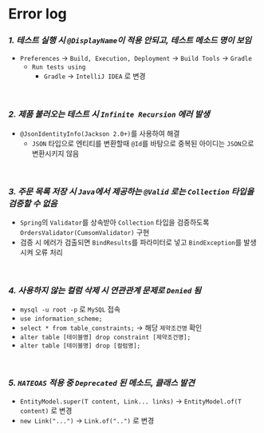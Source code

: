 # Error log

### **_1. 테스트 실행 시 `@DisplayName`이 적용 안되고, 테스트 메소드 명이 보임_**
  - `Preferences` -> `Build, Execution, Deployment` -> `Build Tools` -> `Gradle`
    - `Run tests using`
      - `Gradle` -> `IntelliJ IDEA` 로 변경

<br>

### **_2. 제품 불러오는 테스트 시 `Infinite Recursion` 에러 발생_**
  - `@JsonIdentityInfo(Jackson 2.0+)`를 사용하여 해결
    - `JSON` 타입으로 엔티티를 변환할때 `@Id`를 바탕으로 중복된 아이디는 `JSON`으로 변환시키지 않음 

<br>

### **_3. 주문 목록 저장 시 `Java`에서 제공하는 `@Valid` 로는 `Collection` 타입을 검증할 수 없음_**
  - `Spring`의 `Validator`를 상속받아 `Collection` 타입을 검증하도록 `OrdersValidator(CumsomValidator)` 구현
  - 검증 시 에러가 검출되면 `BindResults`를 파라미터로 넣고 `BindException`를 발생시켜 오류 처리

<br>

### **_4. 사용하지 않는 컬럼 삭제 시 연관관계 문제로 `Denied` 됨_**
  - `mysql -u root -p` 로 `MySQL` 접속
  - `use information_scheme;`
  - `select * from table_constraints;` -> 해당 `제약조건명` 확인
  - `alter table [테이블명] drop constraint [제약조건명];`
  - `alter table [테이블명] drop [컬럼명];`

<br>

### **_5. `HATEOAS` 적용 중 `Deprecated` 된 메소드, 클래스 발견_**
  - `EntityModel.super(T content, Link... links)` -> `EntityModel.of(T content)` 로 변경
  - `new Link("...")` -> `Link.of("..")` 로 변경
